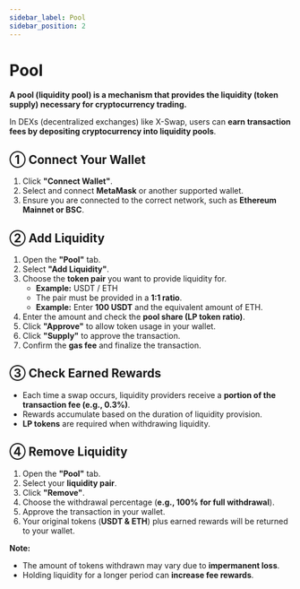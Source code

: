 ```yaml
---
sidebar_label: Pool
sidebar_position: 2
---
```


# Pool  

**A pool (liquidity pool) is a mechanism that provides the liquidity (token supply) necessary for cryptocurrency trading.**  

In DEXs (decentralized exchanges) like X-Swap, users can **earn transaction fees by depositing cryptocurrency into liquidity pools**.  


## **① Connect Your Wallet**  

1. Click **"Connect Wallet"**.  
2. Select and connect **MetaMask** or another supported wallet.  
3. Ensure you are connected to the correct network, such as **Ethereum Mainnet or BSC**.  


## **② Add Liquidity**  

1. Open the **"Pool"** tab.  
2. Select **"Add Liquidity"**.  
3. Choose the **token pair** you want to provide liquidity for.  
   - **Example:** USDT / ETH  
   - The pair must be provided in a **1:1 ratio**.  
   - **Example:** Enter **100 USDT** and the equivalent amount of ETH.  
4. Enter the amount and check the **pool share (LP token ratio)**.  
5. Click **"Approve"** to allow token usage in your wallet.  
6. Click **"Supply"** to approve the transaction.  
7. Confirm the **gas fee** and finalize the transaction.  


## **③ Check Earned Rewards**  

- Each time a swap occurs, liquidity providers receive a **portion of the transaction fee (e.g., 0.3%)**.  
- Rewards accumulate based on the duration of liquidity provision.  
- **LP tokens** are required when withdrawing liquidity.  


## **④ Remove Liquidity**  

1. Open the **"Pool"** tab.  
2. Select your **liquidity pair**.  
3. Click **"Remove"**.  
4. Choose the withdrawal percentage (**e.g., 100% for full withdrawal**).  
5. Approve the transaction in your wallet.  
6. Your original tokens (**USDT & ETH**) plus earned rewards will be returned to your wallet.  

**Note:**  
- The amount of tokens withdrawn may vary due to **impermanent loss**.  
- Holding liquidity for a longer period can **increase fee rewards**.  
